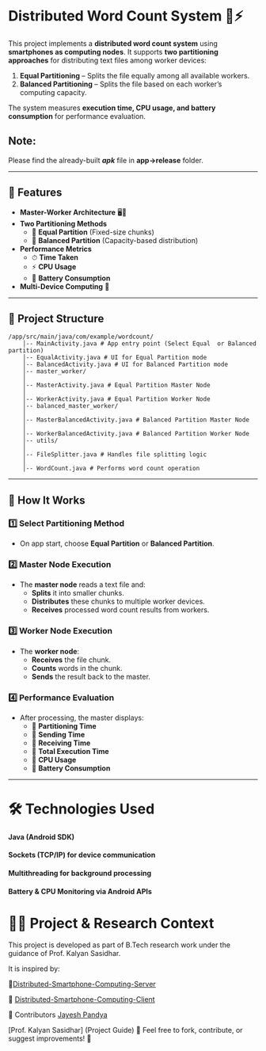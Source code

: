 # Distributed Word Count System 📜⚡

This project implements a **distributed word count system** using **smartphones as computing nodes**. It supports **two partitioning approaches** for distributing text files among worker devices:

1. **Equal Partitioning** – Splits the file equally among all available workers.
2. **Balanced Partitioning** – Splits the file based on each worker’s computing capacity.

The system measures **execution time, CPU usage, and battery consumption** for performance evaluation.


## Note: 
Please find the already-built ***apk*** file in **app->release** folder.

---

## 📌 Features
- **Master-Worker Architecture** 🖥️📱
- **Two Partitioning Methods**
  - 🔹 **Equal Partition** (Fixed-size chunks)
  - 🔹 **Balanced Partition** (Capacity-based distribution)
- **Performance Metrics**
  - ⏱ **Time Taken**
  - ⚡ **CPU Usage**
  - 🔋 **Battery Consumption**
- **Multi-Device Computing** 📶

---

## 📂 Project Structure
    /app/src/main/java/com/example/wordcount/
        │-- MainActivity.java # App entry point (Select Equal  or Balanced partition)     
        │-- EqualActivity.java # UI for Equal Partition mode 
        │-- BalancedActivity.java # UI for Balanced Partition mode 
        │-- master_worker/ 
        │ 
        │-- MasterActivity.java # Equal Partition Master Node 
        │ 
        │-- WorkerActivity.java # Equal Partition Worker Node 
        │-- balanced_master_worker/ 
        │ 
        │-- MasterBalancedActivity.java # Balanced Partition Master Node 
        │ 
        │-- WorkerBalancedActivity.java # Balanced Partition Worker Node 
        │-- utils/ 
        │ 
        │-- FileSplitter.java # Handles file splitting logic 
        │ 
        │-- WordCount.java # Performs word count operation




---

## 🚀 How It Works
### **1️⃣ Select Partitioning Method**
- On app start, choose **Equal Partition** or **Balanced Partition**.

### **2️⃣ Master Node Execution**
- The **master node** reads a text file and:
  - **Splits** it into smaller chunks.
  - **Distributes** these chunks to multiple worker devices.
  - **Receives** processed word count results from workers.

### **3️⃣ Worker Node Execution**
- The **worker node**:
  - **Receives** the file chunk.
  - **Counts** words in the chunk.
  - **Sends** the result back to the master.

### **4️⃣ Performance Evaluation**
- After processing, the master displays:
  - 🔹 **Partitioning Time**
  - 🔹 **Sending Time**
  - 🔹 **Receiving Time**
  - 🔹 **Total Execution Time**
  - 🔹 **CPU Usage**
  - 🔹 **Battery Consumption**

---

# 🛠️ Technologies Used
#### Java (Android SDK)
#### Sockets (TCP/IP) for device communication
#### Multithreading for background processing
#### Battery & CPU Monitoring via Android APIs
# 👨‍🏫 Project & Research Context
This project is developed as part of B.Tech research work under the guidance of Prof. Kalyan Sasidhar.

It is inspired by: 

🔗[Distributed-Smartphone-Computing-Server](https://github.com/harshmistry3172/Distributed-Smartphone-Computing-Server)

 
🔗 [Distributed-Smartphone-Computing-Client](https://github.com/harshmistry3172/Distributed-Smartphone-Computing-Client)


🎯 Contributors
[Jayesh Pandya](https://github.com/PandyaJayesh)

[Prof. Kalyan Sasidhar] (Project Guide)
🚀 Feel free to fork, contribute, or suggest improvements! 🤝

